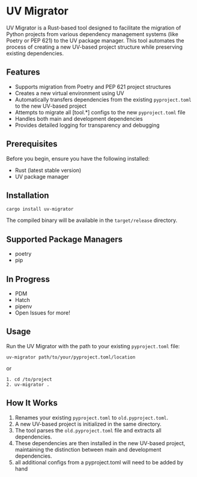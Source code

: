 # UV Migrator

UV Migrator is a Rust-based tool designed to facilitate the migration of Python projects from various dependency
management systems (like Poetry or PEP 621) to the UV package manager. This tool automates the process of creating a new
UV-based project structure while preserving existing dependencies.

## Features

- Supports migration from Poetry and PEP 621 project structures
- Creates a new virtual environment using UV
- Automatically transfers dependencies from the existing `pyproject.toml` to the new UV-based project
- Attempts to migrate all [tool.*] configs to the new `pyproject.toml` file
- Handles both main and development dependencies
- Provides detailed logging for transparency and debugging

## Prerequisites

Before you begin, ensure you have the following installed:

- Rust (latest stable version)
- UV package manager

## Installation

`cargo install uv-migrator`

The compiled binary will be available in the `target/release` directory.

## Supported Package Managers

* poetry
* pip

## In Progress

* PDM
* Hatch
* pipenv
* Open Issues for more!

## Usage

Run the UV Migrator with the path to your existing `pyproject.toml` file:

```
uv-migrator path/to/your/pyproject.toml/location
```

or

```
1. cd /to/project
2. uv-migrator .
```

## How It Works

1. Renames your existing `pyproject.toml` to `old.pyproject.toml`.
2. A new UV-based project is initialized in the same directory.
3. The tool parses the `old.pyproject.toml` file and extracts all dependencies.
4. These dependencies are then installed in the new UV-based project, maintaining the distinction between main and
   development dependencies.
5. all additional configs from a pyproject.toml will need to be added by hand